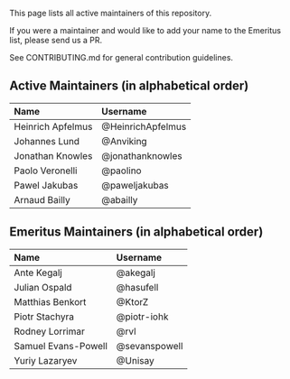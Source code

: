 This page lists all active maintainers of this repository.

If you were a maintainer and would like to add your name to the Emeritus list, please send us a PR.

See CONTRIBUTING.md for general contribution guidelines.

## Active Maintainers (in alphabetical order)

| Name                | Username              |
|:--------------------|:----------------------|
| Heinrich Apfelmus   | @HeinrichApfelmus     |
| Johannes Lund       | @Anviking             |
| Jonathan Knowles    | @jonathanknowles      |
| Paolo Veronelli     | @paolino              |
| Pawel Jakubas       | @paweljakubas         |
| Arnaud Bailly       | @abailly              |

## Emeritus Maintainers (in alphabetical order)

| Name                | Username              |
|:--------------------|:----------------------|
| Ante Kegalj         | @akegalj              |
| Julian Ospald       | @hasufell             |
| Matthias Benkort    | @KtorZ                |
| Piotr Stachyra      | @piotr-iohk           |
| Rodney Lorrimar     | @rvl                  |
| Samuel Evans-Powell | @sevanspowell         |
| Yuriy Lazaryev      | @Unisay               |
